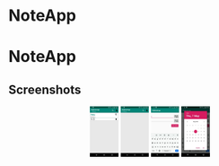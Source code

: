 # NoteApp

# NoteApp

## Screenshots

<p align="center">
  <img src="https://raw.githubusercontent.com/KlachkouM/NoteApp/master/screenshots/1.jpg" style="width: 10%">
  <img src="https://raw.githubusercontent.com/KlachkouM/NoteApp/master/screenshots/2.jpg" style="width: 10%">
  <img src="https://raw.githubusercontent.com/KlachkouM/NoteApp/master/screenshots/3.jpg" style="width: 10%">
  <img src="https://raw.githubusercontent.com/KlachkouM/NoteApp/master/screenshots/4.jpg" style="width: 10%">
</p>

